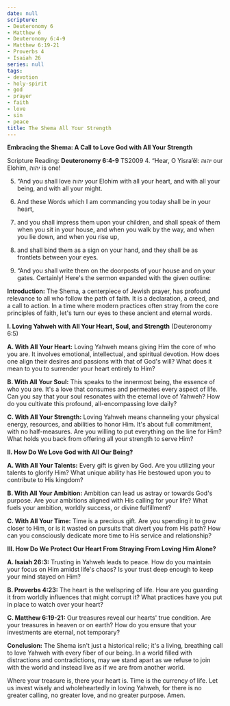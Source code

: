 ```yaml
---
date: null
scripture:
- Deuteronomy 6
- Matthew 6
- Deuteronomy 6:4-9
- Matthew 6:19-21
- Proverbs 4
- Isaiah 26
series: null
tags:
- devotion
- holy-spirit
- god
- prayer
- faith
- love
- sin
- peace
title: The Shema All Your Strength
---
```



**Embracing the Shema: A Call to Love God with All Your Strength**

Scripture Reading: **Deuteronomy 6:4-9** TS2009
4. “Hear, O Yisra’ĕl: יהוה our Elohim, יהוה is one!

5. “And you shall love יהוה your Elohim with all your heart, and with all your being, and with all your might.

6. And these Words which I am commanding you today shall be in your heart,

7. and you shall impress them upon your children, and shall speak of them when you sit in your house, and when you walk by the way, and when you lie down, and when you rise up,

8. and shall bind them as a sign on your hand, and they shall be as frontlets between your eyes.

9. “And you shall write them on the doorposts of your house and on your gates.
Certainly! Here's the sermon expanded with the given outline:


**Introduction:**
The Shema, a centerpiece of Jewish prayer, has profound relevance to all who follow the path of faith. It is a declaration, a creed, and a call to action. In a time where modern practices often stray from the core principles of faith, let's turn our eyes to these ancient and eternal words.

**I. Loving Yahweh with All Your Heart, Soul, and Strength** (Deuteronomy 6:5)
   
**A. With All Your Heart:** Loving Yahweh means giving Him the core of who you are. It involves emotional, intellectual, and spiritual devotion. How does one align their desires and passions with that of God's will? What does it mean to you to surrender your heart entirely to Him?

**B. With All Your Soul:** This speaks to the innermost being, the essence of who you are. It's a love that consumes and permeates every aspect of life. Can you say that your soul resonates with the eternal love of Yahweh? How do you cultivate this profound, all-encompassing love daily?

**C. With All Your Strength:** Loving Yahweh means channeling your physical energy, resources, and abilities to honor Him. It's about full commitment, with no half-measures. Are you willing to put everything on the line for Him? What holds you back from offering all your strength to serve Him?

**II. How Do We Love God with All Our Being?**
   
**A. With All Your Talents:** Every gift is given by God. Are you utilizing your talents to glorify Him? What unique ability has He bestowed upon you to contribute to His kingdom?

**B. With All Your Ambition:** Ambition can lead us astray or towards God's purpose. Are your ambitions aligned with His calling for your life? What fuels your ambition, worldly success, or divine fulfillment?

**C. With All Your Time:** Time is a precious gift. Are you spending it to grow closer to Him, or is it wasted on pursuits that divert you from His path? How can you consciously dedicate more time to His service and relationship?

**III. How Do We Protect Our Heart From Straying From Loving Him Alone?**

**A. Isaiah 26:3:** Trusting in Yahweh leads to peace. How do you maintain your focus on Him amidst life's chaos? Is your trust deep enough to keep your mind stayed on Him?

**B. Proverbs 4:23:** The heart is the wellspring of life. How are you guarding it from worldly influences that might corrupt it? What practices have you put in place to watch over your heart?

**C. Matthew 6:19-21:** Our treasures reveal our hearts' true condition. Are your treasures in heaven or on earth? How do you ensure that your investments are eternal, not temporary?

**Conclusion:**
The Shema isn't just a historical relic; it's a living, breathing call to love Yahweh with every fiber of our being. In a world filled with distractions and contradictions, may we stand apart as we refuse to join with the world and instead live as if we are from another world.

Where your treasure is, there your heart is. Time is the currency of life. Let us invest wisely and wholeheartedly in loving Yahweh, for there is no greater calling, no greater love, and no greater purpose. Amen.